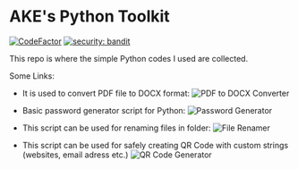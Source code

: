 # AKE's Python Toolkit
[![CodeFactor](https://www.codefactor.io/repository/github/akerdogmus/ake_python_toolkit/badge)](https://www.codefactor.io/repository/github/akerdogmus/ake_python_toolkit)
[![security: bandit](https://img.shields.io/badge/security-bandit-yellow.svg)](https://github.com/PyCQA/bandit)

This repo is where the simple Python codes I used are collected.

Some Links:

- It is used to convert PDF file to DOCX format:
![PDF to DOCX Converter](https://github.com/Akerdogmus/pdf2docx_converter)

- Basic password generator script for Python: 
![Password Generator](https://github.com/Akerdogmus/password_generator)

- This script can be used for renaming files in folder: 
![File Renamer](https://github.com/Akerdogmus/file_renamer)

- This script can be used for safely creating QR Code with custom strings (websites, email adress etc.)
![QR Code Generator](https://github.com/Akerdogmus/qrcode_generator)
